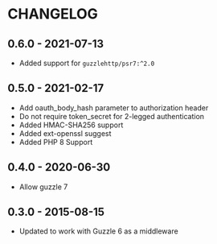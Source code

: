 # CHANGELOG

## 0.6.0 - 2021-07-13

* Added support for `guzzlehttp/psr7:^2.0`

## 0.5.0 - 2021-02-17

* Add oauth_body_hash parameter to authorization header
* Do not require token_secret for 2-legged authentication
* Added HMAC-SHA256 support
* Added ext-openssl suggest
* Added PHP 8 Support

## 0.4.0 - 2020-06-30

* Allow guzzle 7

## 0.3.0 - 2015-08-15

* Updated to work with Guzzle 6 as a middleware
